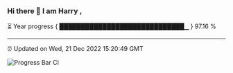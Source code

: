### Hi there 👋 I am Harry , 

⏳ Year progress { █████████████████████████████▁ } 97.16 %

---

⏰ Updated on Wed, 21 Dec 2022 15:20:49 GMT

![Progress Bar CI](https://github.com/duykhang68/duykhang68/workflows/Progress%20Bar%20CI/badge.svg)
